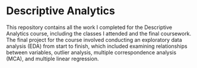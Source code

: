# Descriptive Analytics
This repository contains all the work I completed for the Descriptive Analytics course, including the classes I attended and the final coursework. The final project for the course involved conducting an exploratory data analysis (EDA) from start to finish, which included examining relationships between variables, outlier analysis, multiple correspondence analysis (MCA), and multiple linear regression.

